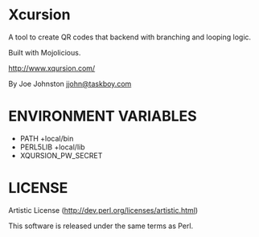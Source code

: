 # Xcursion
A tool to create QR codes that backend with branching and looping logic.

Built with Mojolicious.

http://www.xqursion.com/

By Joe Johnston <jjohn@taskboy.com>

# ENVIRONMENT VARIABLES

 * PATH +local/bin
 * PERL5LIB +local/lib
 * XQURSION_PW_SECRET
 
# LICENSE

Artistic License (http://dev.perl.org/licenses/artistic.html)

This software is released under the same terms as Perl.

